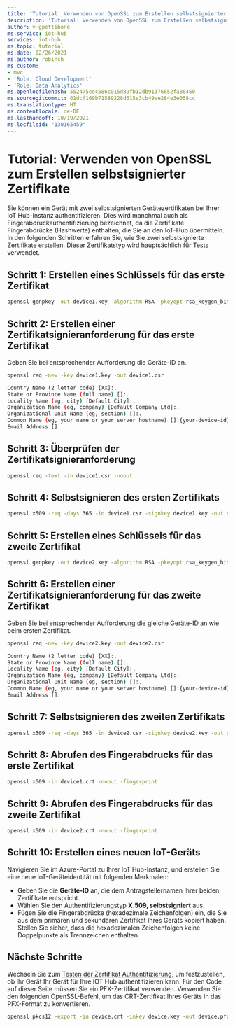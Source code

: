 ```yaml
---
title: 'Tutorial: Verwenden von OpenSSL zum Erstellen selbstsignierter Zertifikate für Azure IoT Hub | Microsoft-Dokumentation'
description: 'Tutorial: Verwenden von OpenSSL zum Erstellen selbstsignierter X.509-Zertifikate für Azure IoT Hub'
author: v-gpettibone
ms.service: iot-hub
services: iot-hub
ms.topic: tutorial
ms.date: 02/26/2021
ms.author: robinsh
ms.custom:
- mvc
- 'Role: Cloud Development'
- 'Role: Data Analytics'
ms.openlocfilehash: 552475edc586c015d89fb12db91376852fa88460
ms.sourcegitcommit: 01dcf169b71589228d615e3cb49ae284e3e058cc
ms.translationtype: HT
ms.contentlocale: de-DE
ms.lasthandoff: 10/19/2021
ms.locfileid: "130165459"
---
```

# <a name="tutorial-using-openssl-to-create-self-signed-certificates"></a>Tutorial: Verwenden von OpenSSL zum Erstellen selbstsignierter Zertifikate

Sie können ein Gerät mit zwei selbstsignierten Gerätezertifikaten bei Ihrer IoT Hub-Instanz authentifizieren. Dies wird manchmal auch als Fingerabdruckauthentifizierung bezeichnet, da die Zertifikate Fingerabdrücke (Hashwerte) enthalten, die Sie an den IoT-Hub übermitteln. In den folgenden Schritten erfahren Sie, wie Sie zwei selbstsignierte Zertifikate erstellen. Dieser Zertifikatstyp wird hauptsächlich für Tests verwendet.

## <a name="step-1---create-a-key-for-the-first-certificate"></a>Schritt 1: Erstellen eines Schlüssels für das erste Zertifikat

```bash
openssl genpkey -out device1.key -algorithm RSA -pkeyopt rsa_keygen_bits:2048
```

## <a name="step-2---create-a-csr-for-the-first-certificate"></a>Schritt 2: Erstellen einer Zertifikatsignieranforderung für das erste Zertifikat

Geben Sie bei entsprechender Aufforderung die Geräte-ID an.

```bash
openssl req -new -key device1.key -out device1.csr

Country Name (2 letter code) [XX]:.
State or Province Name (full name) []:.
Locality Name (eg, city) [Default City]:.
Organization Name (eg, company) [Default Company Ltd]:.
Organizational Unit Name (eg, section) []:.
Common Name (eg, your name or your server hostname) []:{your-device-id}
Email Address []:

```

## <a name="step-3---check-the-csr"></a>Schritt 3: Überprüfen der Zertifikatsignieranforderung

```bash
openssl req -text -in device1.csr -noout
```

## <a name="step-4---self-sign-certificate-1"></a>Schritt 4: Selbstsignieren des ersten Zertifikats

```bash
openssl x509 -req -days 365 -in device1.csr -signkey device1.key -out device1.crt
```

## <a name="step-5---create-a-key-for-the-second-certificate"></a>Schritt 5: Erstellen eines Schlüssels für das zweite Zertifikat

```bash
openssl genpkey -out device2.key -algorithm RSA -pkeyopt rsa_keygen_bits:2048
```

## <a name="step-6---create-a-csr-for-the-second-certificate"></a>Schritt 6: Erstellen einer Zertifikatsignieranforderung für das zweite Zertifikat

Geben Sie bei entsprechender Aufforderung die gleiche Geräte-ID an wie beim ersten Zertifikat.

```bash
openssl req -new -key device2.key -out device2.csr

Country Name (2 letter code) [XX]:.
State or Province Name (full name) []:.
Locality Name (eg, city) [Default City]:.
Organization Name (eg, company) [Default Company Ltd]:.
Organizational Unit Name (eg, section) []:.
Common Name (eg, your name or your server hostname) []:{your-device-id}
Email Address []:
```

## <a name="step-7---self-sign-certificate-2"></a>Schritt 7: Selbstsignieren des zweiten Zertifikats

```bash
openssl x509 -req -days 365 -in device2.csr -signkey device2.key -out device2.crt
```

## <a name="step-8---retrieve-the-thumbprint-for-certificate-1"></a>Schritt 8: Abrufen des Fingerabdrucks für das erste Zertifikat

```bash
openssl x509 -in device1.crt -noout -fingerprint
```

## <a name="step-9---retrieve-the-thumbprint-for-certificate-2"></a>Schritt 9: Abrufen des Fingerabdrucks für das zweite Zertifikat

```bash
openssl x509 -in device2.crt -noout -fingerprint
```

## <a name="step-10---create-a-new-iot-device"></a>Schritt 10: Erstellen eines neuen IoT-Geräts

Navigieren Sie im Azure-Portal zu Ihrer IoT Hub-Instanz, und erstellen Sie eine neue IoT-Geräteidentität mit folgenden Merkmalen:

* Geben Sie die **Geräte-ID** an, die dem Antragstellernamen Ihrer beiden Zertifikate entspricht.
* Wählen Sie den Authentifizierungstyp **X.509, selbstsigniert** aus.
* Fügen Sie die Fingerabdrücke (hexadezimale Zeichenfolgen) ein, die Sie aus dem primären und sekundären Zertifikat Ihres Geräts kopiert haben. Stellen Sie sicher, dass die hexadezimalen Zeichenfolgen keine Doppelpunkte als Trennzeichen enthalten.


## <a name="next-steps"></a>Nächste Schritte

Wechseln Sie zum [Testen der Zertifikat Authentifizierung](tutorial-x509-test-certificate.md), um festzustellen, ob Ihr Gerät Ihr Gerät für Ihre IOT Hub authentifizieren kann. Für den Code auf dieser Seite müssen Sie ein PFX-Zertifikat verwenden. Verwenden Sie den folgenden OpenSSL-Befehl, um das CRT-Zertifikat Ihres Geräts in das PFX-Format zu konvertieren.

```bash
openssl pkcs12 -export -in device.crt -inkey device.key -out device.pfx
```

